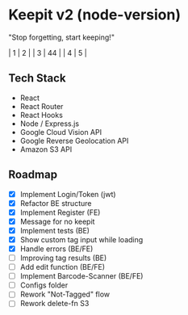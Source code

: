# Keepit v2 (node-version)
"Stop forgetting, start keeping!"

|  1 | 2  |
|  3 |  44 |
|  4 | 5  |


## Tech Stack
- React
- React Router
- React Hooks
- Node / Express.js
- Google Cloud Vision API
- Google Reverse Geolocation API
- Amazon S3 API



## Roadmap
- [x] Implement Login/Token (jwt)
- [x] Refactor BE structure
- [x] Implement Register (FE)
- [x] Message for no keepit
- [x] Implement tests (BE)
- [x] Show custom tag input while loading
- [x] Handle errors (BE/FE)
- [ ] Improving tag results (BE)
- [ ] Add edit function (BE/FE)
- [ ] Implement Barcode-Scanner (BE/FE)
- [ ] Configs folder
- [ ] Rework "Not-Tagged" flow
- [ ] Rework delete-fn S3
